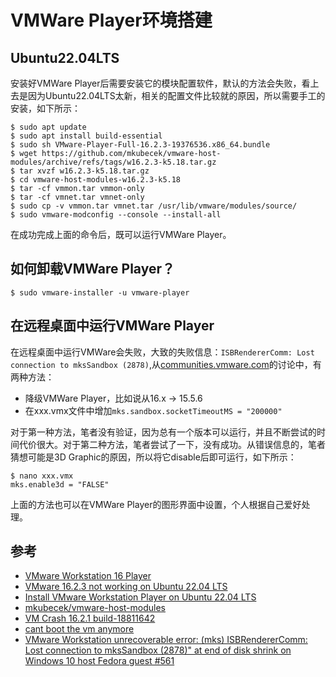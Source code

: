 # VMWare Player环境搭建

## Ubuntu22.04LTS

安装好VMWare Player后需要安装它的模块配置软件，默认的方法会失败，看上去是因为Ubuntu22.04LTS太新，相关的配置文件比较就的原因，所以需要手工的安装，如下所示：

```
$ sudo apt update
$ sudo apt install build-essential
$ sudo sh VMware-Player-Full-16.2.3-19376536.x86_64.bundle
$ wget https://github.com/mkubecek/vmware-host-modules/archive/refs/tags/w16.2.3-k5.18.tar.gz
$ tar xvzf w16.2.3-k5.18.tar.gz
$ cd vmware-host-modules-w16.2.3-k5.18
$ tar -cf vmmon.tar vmmon-only
$ tar -cf vmnet.tar vmnet-only
$ sudo cp -v vmmon.tar vmnet.tar /usr/lib/vmware/modules/source/
$ sudo vmware-modconfig --console --install-all
```

在成功完成上面的命令后，既可以运行VMWare Player。

## 如何卸载VMWare Player？

```
$ sudo vmware-installer -u vmware-player
```

## 在远程桌面中运行VMWare Player

在远程桌面中运行VMWare会失败，大致的失败信息：`ISBRendererComm: Lost connection to mksSandbox (2878)`,从[communities.vmware.com](https://communities.vmware.com)的讨论中，有两种方法：

- 降级VMWare Player，比如说从16.x -> 15.5.6
- 在xxx.vmx文件中增加`mks.sandbox.socketTimeoutMS = "200000"`

对于第一种方法，笔者没有验证，因为总有一个版本可以运行，并且不断尝试的时间代价很大。对于第二种方法，笔者尝试了一下，没有成功。从错误信息的，笔者猜想可能是3D Graphic的原因，所以将它disable后即可运行，如下所示：

```
$ nano xxx.vmx
mks.enable3d = "FALSE"
```

上面的方法也可以在VMWare Player的图形界面中设置，个人根据自己爱好处理。



## 参考

- [VMware Workstation 16 Player](https://www.vmware.com/products/workstation-player/workstation-player-evaluation.html)
- [VMware 16.2.3 not working on Ubuntu 22.04 LTS](https://communities.vmware.com/t5/VMware-Workstation-Pro/VMware-16-2-3-not-working-on-Ubuntu-22-04-LTS/td-p/2905535)
- [Install VMware Workstation Player on Ubuntu 22.04 LTS](https://www.how2shout.com/linux/install-vmware-workstation-player-on-ubuntu-22-04-lts/)
- [mkubecek/vmware-host-modules](https://github.com/mkubecek/vmware-host-modules)
- [VM Crash 16.2.1 build-18811642](https://communities.vmware.com/t5/VMware-Workstation-Pro/VM-Crash-16-2-1-build-18811642/td-p/2877469)
- [cant boot the vm anymore](https://communities.vmware.com/t5/VMware-Workstation-Pro/cant-boot-the-vm-anymore/td-p/2879014)
- [VMware Workstation unrecoverable error: (mks) ISBRendererComm: Lost connection to mksSandbox (2878)" at end of disk shrink on Windows 10 host Fedora guest #561](https://github.com/vmware/open-vm-tools/issues/561)